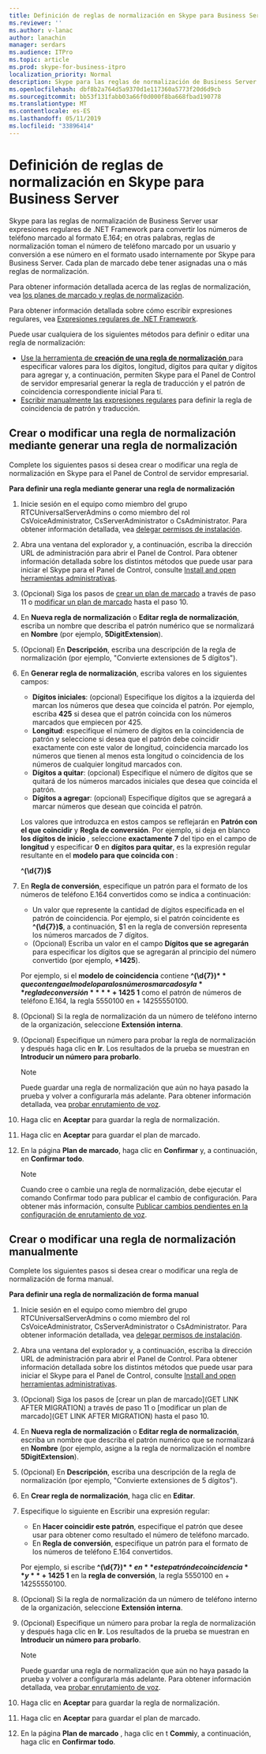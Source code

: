 ```yaml
---
title: Definición de reglas de normalización en Skype para Business Server
ms.reviewer: ''
ms.author: v-lanac
author: lanachin
manager: serdars
ms.audience: ITPro
ms.topic: article
ms.prod: skype-for-business-itpro
localization_priority: Normal
description: Skype para las reglas de normalización de Business Server usar expresiones regulares de .NET Framework para convertir los números de teléfono marcado al formato E.164; en otras palabras, reglas de normalización toman el número de teléfono marcado por un usuario y conversión a ese número en el formato usado internamente por Skype para Business Server. Cada plan de marcado debe tener asignadas una o más reglas de normalización.
ms.openlocfilehash: dbf8b2a764d5a9370d1e117360a5773f20d6d9cb
ms.sourcegitcommit: bb53f131fabb03a66f0d000f8ba668fbad190778
ms.translationtype: MT
ms.contentlocale: es-ES
ms.lasthandoff: 05/11/2019
ms.locfileid: "33896414"
---
```

# <a name="defining-normalization-rules-in-skype-for-business-server"></a>Definición de reglas de normalización en Skype para Business Server

Skype para las reglas de normalización de Business Server usar expresiones regulares de .NET Framework para convertir los números de teléfono marcado al formato E.164; en otras palabras, reglas de normalización toman el número de teléfono marcado por un usuario y conversión a ese número en el formato usado internamente por Skype para Business Server. Cada plan de marcado debe tener asignadas una o más reglas de normalización.

Para obtener información detallada acerca de las reglas de normalización, vea [los planes de marcado y reglas de normalización](https://technet.microsoft.com/en-us/library/gg413082(v=ocs.15).aspx).

Para obtener información detallada sobre cómo escribir expresiones regulares, vea [Expresiones regulares de .NET Framework](http://go.microsoft.com/fwlink/p/?linkId=140927).

Puede usar cualquiera de los siguientes métodos para definir o editar una regla de normalización:
- [Use la herramienta de **creación de una regla de normalización** ](#create-or-modify-a-normalization-rule-by-using-build-a-normalization-rule) para especificar valores para los dígitos, longitud, dígitos para quitar y dígitos para agregar y, a continuación, permiten Skype para el Panel de Control de servidor empresarial generar la regla de traducción y el patrón de coincidencia correspondiente inicial Para tí.
- [Escribir manualmente las expresiones regulares](#create-or-modify-a-normalization-rule-manually) para definir la regla de coincidencia de patrón y traducción. 

## <a name="create-or-modify-a-normalization-rule-by-using-build-a-normalization-rule"></a>Crear o modificar una regla de normalización mediante generar una regla de normalización

Complete los siguientes pasos si desea crear o modificar una regla de normalización en Skype para el Panel de Control de servidor empresarial. 

**Para definir una regla mediante generar una regla de normalización**

1. Inicie sesión en el equipo como miembro del grupo RTCUniversalServerAdmins o como miembro del rol CsVoiceAdministrator, CsServerAdministrator o CsAdministrator. Para obtener información detallada, vea [delegar permisos de instalación](https://technet.microsoft.com/en-us/library/gg412735(v=ocs.15).aspx).
2. Abra una ventana del explorador y, a continuación, escriba la dirección URL de administración para abrir el Panel de Control. Para obtener información detallada sobre los distintos métodos que puede usar para iniciar el Skype para el Panel de Control, consulte [Install and open herramientas administrativas](../../management-tools/install-and-open-administrative-tools.md).
3. (Opcional) Siga los pasos de [crear un plan de marcado](https://docs.microsoft.com/skypeforbusiness/deploy/deploy-enterprise-voice/dial-plans#to-create-a-dial-plan) a través de paso 11 o [modificar un plan de marcado](https://docs.microsoft.com/skypeforbusiness/deploy/deploy-enterprise-voice/dial-plans#to-modify-a-dial-plan) hasta el paso 10. 
4. En **Nueva regla de normalización** o **Editar regla de normalización**, escriba un nombre que describa el patrón numérico que se normalizará en **Nombre** (por ejemplo, **5DigitExtension**).
5. (Opcional) En **Descripción**, escriba una descripción de la regla de normalización (por ejemplo, "Convierte extensiones de 5 dígitos").
6. En **Generar regla de normalización**, escriba valores en los siguientes campos:
    - **Dígitos iniciales**: (opcional) Especifique los dígitos a la izquierda del marcan los números que desea que coincida el patrón. Por ejemplo, escriba **425** si desea que el patrón coincida con los números marcados que empiecen por 425.
    - **Longitud**: especifique el número de dígitos en la coincidencia de patrón y seleccione si desea que el patrón debe coincidir exactamente con este valor de longitud, coincidencia marcado los números que tienen al menos esta longitud o coincidencia de los números de cualquier longitud marcados con.
    - **Dígitos a quitar**: (opcional) Especifique el número de dígitos que se quitará de los números marcados iniciales que desea que coincida el patrón.
    - **Dígitos a agregar**: (opcional) Especifique dígitos que se agregará a marcar números que desean que coincida el patrón.
    
    Los valores que introduzca en estos campos se reflejarán en **Patrón con el que coincidir** y **Regla de conversión**. Por ejemplo, si deja en blanco **los dígitos de inicio** , seleccione **exactamente** **7** del tipo en el campo de **longitud** y especificar **0** en **dígitos para quitar**, es la expresión regular resultante en el **modelo para que coincida con** :

    **^(\d{7})$**

7. En **Regla de conversión**, especifique un patrón para el formato de los números de teléfono E.164 convertidos como se indica a continuación:
    - Un valor que represente la cantidad de dígitos especificada en el patrón de coincidencia. Por ejemplo, si el patrón coincidente es **^(\d{7})$**, a continuación, $1 en la regla de conversión representa los números marcados de 7 dígitos.
    - (Opcional) Escriba un valor en el campo **Dígitos que se agregarán** para especificar los dígitos que se agregarán al principio del número convertido (por ejemplo, **+1425**).
    
    Por ejemplo, si el **modelo de coincidencia** contiene **^(\d{7})$** que contenga el modelo para los números marcados y la **regla de conversión** **+ 1425$ 1** como el patrón de números de teléfono E.164, la regla 5550100 en + 14255550100.

8. (Opcional) Si la regla de normalización da un número de teléfono interno de la organización, seleccione **Extensión interna**.
9. (Opcional) Especifique un número para probar la regla de normalización y después haga clic en **Ir**. Los resultados de la prueba se muestran en **Introducir un número para probarlo**.
    > [!Note] 
    > Puede guardar una regla de normalización que aún no haya pasado la prueba y volver a configurarla más adelante. Para obtener información detallada, vea [probar enrutamiento de voz](https://technet.microsoft.com/en-us/library/gg398915(v=ocs.15).aspx). 

10. Haga clic en **Aceptar** para guardar la regla de normalización.
11. Haga clic en **Aceptar** para guardar el plan de marcado.
12. En la página **Plan de marcado**, haga clic en **Confirmar** y, a continuación, en **Confirmar todo**. 
    > [!Note]
    > Cuando cree o cambie una regla de normalización, debe ejecutar el
comando Confirmar todo para publicar el cambio de configuración. Para obtener más información, consulte [Publicar cambios pendientes en la configuración de enrutamiento de voz](https://technet.microsoft.com/en-us/library/gg413088(v=ocs.15).aspx). 

## <a name="create-or-modify-a-normalization-rule-manually"></a>Crear o modificar una regla de normalización manualmente

Complete los siguientes pasos si desea crear o modificar una regla de normalización de forma manual.

**Para definir una regla de normalización de forma manual**

1. Inicie sesión en el equipo como miembro del grupo RTCUniversalServerAdmins o como miembro del rol CsVoiceAdministrator, CsServerAdministrator o CsAdministrator. Para obtener información detallada, vea [delegar permisos de instalación](https://technet.microsoft.com/en-us/library/gg412735(v=ocs.15).aspx).
2. Abra una ventana del explorador y, a continuación, escriba la dirección URL de administración para abrir el Panel de Control. Para obtener información detallada sobre los distintos métodos que puede usar para iniciar el Skype para el Panel de Control, consulte [Install and open herramientas administrativas](../../management-tools/install-and-open-administrative-tools.md).
3. (Opcional) Siga los pasos de [crear un plan de marcado](GET LINK AFTER MIGRATION) a través de paso 11 o [modificar un plan de marcado](GET LINK AFTER MIGRATION) hasta el paso 10.  
4. En **Nueva regla de normalización** o **Editar regla de normalización**, escriba un nombre que describa el patrón numérico que se normalizará en **Nombre** (por ejemplo, asigne a la regla de normalización el nombre **5DigitExtension**).
5. (Opcional) En **Descripción**, escriba una descripción de la regla de normalización (por ejemplo, "Convierte extensiones de 5 dígitos").
6. En **Crear regla de normalización**, haga clic en **Editar**.
7. Especifique lo siguiente en Escribir una expresión regular:
    - En **Hacer coincidir este patrón**, especifique el patrón que desee usar para obtener como resultado el número de teléfono marcado.
    - En **Regla de conversión**, especifique un patrón para el formato de los números de teléfono E.164 convertidos.

    Por ejemplo, si escribe **^(\d{7})$** en **este patrón de coincidencia** y **+ 1425$ 1** en la **regla de conversión**, la regla 5550100 en + 14255550100.

8. (Opcional) Si la regla de normalización da un número de teléfono interno de la organización, seleccione **Extensión interna**.
9. (Opcional) Especifique un número para probar la regla de normalización y después haga clic en **Ir**. Los resultados de la prueba se muestran en **Introducir un número para probarlo**.

    > [!Note]
    > Puede guardar una regla de normalización que aún no haya pasado la prueba y volver a configurarla más adelante. Para obtener información detallada, vea [probar enrutamiento de voz](https://technet.microsoft.com/en-us/library/gg398915(v=ocs.15).aspx). 

10. Haga clic en **Aceptar** para guardar la regla de normalización.
11. Haga clic en **Aceptar** para guardar el plan de marcado.
12. En la página **Plan de marcado** , haga clic en t **Commi**y, a continuación, haga clic en **Confirmar todo**. 
